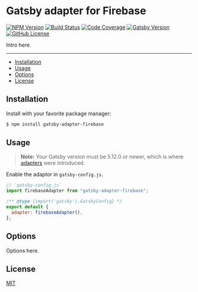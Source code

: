 # Gatsby adapter for Firebase

[![NPM Version][npm-img]][npm-url] [![Build Status][ci-img]][ci-url] [![Code Coverage][codecov-img]][codecov-url] [![Gatsby Version][gatsby-img]][gatsby-url] [![GitHub License][license-img]][license-url]

Intro here.

---

- [Installation](#installation)
- [Usage](#usage)
- [Options](#options)
- [License](#license)

## Installation

Install with your favorite package manager:

```zsh
$ npm install gatsby-adapter-firebase
```

## Usage

> **Note:** Your Gatsby version must be 5.12.0 or newer, which is where [adapters](https://www.gatsbyjs.com/docs/how-to/previews-deploys-hosting/adapters/) were introduced.

Enable the adaptor in `gatsby-config.js`.

```js
// `gatsby-config.js`
import firebaseAdapter from "gatsby-adapter-firebase";

/** @type {import('gatsby').GatsbyConfig} */
export default {
  adapter: firebaseAdapter(),
};
```

## Options

Options here.


## License

[MIT][license-url]

[npm-url]: https://www.npmjs.com/package/gatsby-adapter-firebase
[npm-img]: https://img.shields.io/npm/v/gatsby-adapter-firebase.svg?logo=npm
[ci-url]: https://github.com/mohatt/gatsby-adapter-firebase/actions/workflows/ci.yml
[ci-img]: https://img.shields.io/github/actions/workflow/status/mohatt/gatsby-adapter-firebase/ci.yml?branch=main&logo=github
[codecov-url]: https://codecov.io/github/mohatt/gatsby-adapter-firebase
[codecov-img]: https://img.shields.io/codecov/c/github/mohatt/gatsby-adapter-firebase.svg?logo=codecov&logoColor=white
[gatsby-url]: https://www.gatsbyjs.org/packages/gatsby-adapter-firebase
[gatsby-img]: https://img.shields.io/badge/gatsby->=5.12-blueviolet.svg?logo=gatsby
[license-url]: https://github.com/mohatt/gatsby-adapter-firebase/blob/master/LICENSE
[license-img]: https://img.shields.io/github/license/mohatt/gatsby-adapter-firebase.svg?logo=open%20source%20initiative&logoColor=white

